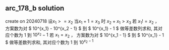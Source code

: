 ## arc_178_b solution
create on 20240718
设$x_1 >= x_2$
当$x_1 + 1 = x_3$ 时 $x_2 + x_1 > x_3$ 
若 $x_1 != x_2$ ， 方案数为对
$ 10^{x_1} - 10^{x_2 - 1} $ 到 $ 10^{x_1} - 1 $
做等差数列求和, 其对应个数为
$1$ 到 $10^{x_2} - 1$
若 $x_1 = x_2$ ， 方案数为对
$ 10^{x_1 - 1} $ 到 $ 10^{x_1} - 1 $
做等差数列求和, 其对应个数为
$1$ 到 $10^{x_2 - 1}$